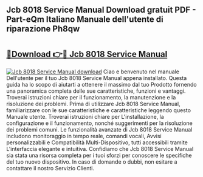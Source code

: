 ## Jcb 8018 Service Manual Download gratuit PDF - Part-eQm Italiano Manuale dell'utente di riparazione Ph8qw

# <h2><a href="http://dfbcn2.blite.top/?on=Jcb+8018+Service+Manual">🔗Download 👉🔴 Jcb 8018 Service Manual</a></h2>

[![Jcb 8018 Service Manual download](https://i.imgur.com/lujVjoI.png)](http://dfbcn2.blite.top/?on=Jcb+8018+Service+Manual)
Ciao e benvenuto nel manuale Dell'utente per il tuo Jcb 8018 Service Manual appena installato. Questa guida ha lo scopo di aiutarti a ottenere il massimo dal tuo Prodotto fornendo una panoramica completa delle sue caratteristiche, funzioni e vantaggi. Troverai istruzioni chiare per il funzionamento, la manutenzione e la risoluzione dei problemi. Prima di utilizzare Jcb 8018 Service Manual, familiarizzare con le sue caratteristiche e caratteristiche leggendo questo Manuale utente. Troverai istruzioni chiare per L'installazione, la configurazione e il funzionamento, nonché suggerimenti per la risoluzione dei problemi comuni. Le funzionalità avanzate di Jcb 8018 Service Manual includono monitoraggio in tempo reale, comandi vocali, Avvisi personalizzabili e Compatibilità Multi-Dispositivo, tutti accessibili tramite L'interfaccia elegante e intuitiva. Confidiamo che Jcb 8018 Service Manual sia stata una risorsa completa per i tuoi sforzi per conoscere le specifiche del tuo nuovo dispositivo. In caso di domande o dubbi, non esitare a contattare il nostro Servizio Clienti.
